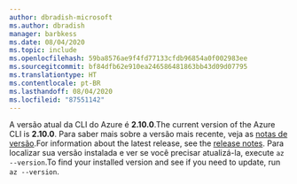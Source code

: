 ```yaml
---
author: dbradish-microsoft
ms.author: dbradish
manager: barbkess
ms.date: 08/04/2020
ms.topic: include
ms.openlocfilehash: 59ba8576ae9f4fd77133cfdb96854a0f002983ee
ms.sourcegitcommit: bf84dfb62e910ea246586481863bb43d09d07795
ms.translationtype: HT
ms.contentlocale: pt-BR
ms.lasthandoff: 08/04/2020
ms.locfileid: "87551142"
---
```

<span data-ttu-id="9334d-101">A versão atual da CLI do Azure é __2.10.0__.</span><span class="sxs-lookup"><span data-stu-id="9334d-101">The current version of the Azure CLI is __2.10.0__.</span></span> <span data-ttu-id="9334d-102">Para saber mais sobre a versão mais recente, veja as [notas de versão](../release-notes-azure-cli.md).</span><span class="sxs-lookup"><span data-stu-id="9334d-102">For information about the latest release, see the [release notes](../release-notes-azure-cli.md).</span></span> <span data-ttu-id="9334d-103">Para localizar sua versão instalada e ver se você precisar atualizá-la, execute `az --version`.</span><span class="sxs-lookup"><span data-stu-id="9334d-103">To find your installed version and see if you need to update, run `az --version`.</span></span>
